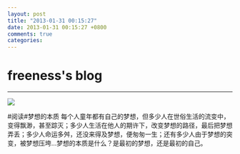 ```yaml
---
layout: post
title: "2013-01-31 00:15:27"
date: 2013-01-31 00:15:27 +0800
comments: true
categories: 
---
```


# freeness's blog

----------

![](http://okqmqrbgo.bkt.clouddn.com/201301310015271.jpg)

>
\#阅读\#梦想的本质 每个人童年都有自己的梦想，但多少人在世俗生活的流变中，变得飘渺，甚至踪灭；多少人生活在他人的期许下，改变梦想的路径，最后把梦想弄丢；多少人命运多舛，还没来得及梦想，便匆匆一生；还有多少人由于梦想的突变，被梦想压垮…梦想的本质是什么？是最初的梦想，还是最初的自己。